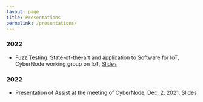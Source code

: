 ```yaml
---
layout: page
title: Presentations
permalink: /presentations/
---
```


### 2022

- Fuzz Testing: State-of-the-art and application to Software for IoT, CyberNode working group on IoT, [Slides](presentations/cybernode-assist-fuzzing-221121.pdf)

### 2022

- Presentation of Assist at the meeting of CyberNode, Dec. 2, 2021. [Slides](presentations/assist-cybernode-211202.pdf)

